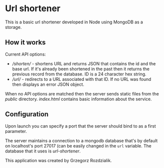 # Url shortener #

This is a basic url shortener developed in Node using MongoDB as a storage.

## How it works ##

Current API options:

* */shorten/<url>* - shortens URL and returns JSON that contains the id and the base url. If it's already been shortened in the past then it returns the previous record from the database. ID is a 24 character hex string.
* */url/<id>* - redirects to a URL associated with that ID. If no URL was found then displays an error JSON object.

When no API options are matched then the server sends static files from the *public* directory. *index.html* contains basic information about the service.

## Configuration ##

Upon launch you can specify a port that the server should bind to as a first parameter.

The server maintains a connection to a mongodb database that's by default on localhost's port 27017 (can be easily changed in the `url` variable.
The database that it uses is *url-shortener*.


This application was created by Grzegorz Rozdzialik.